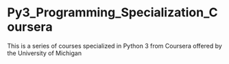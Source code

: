 # Py3_Programming_Specialization_Coursera
This is a series of courses specialized in Python 3 from Coursera offered by the University of Michigan
